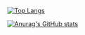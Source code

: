 [![Top Langs](https://github-readme-stats.vercel.app/api/top-langs/?username=zephyrzoom&theme=tokyonight)](https://github.com/anuraghazra/github-readme-stats)

[![Anurag's GitHub stats](https://github-readme-stats.vercel.app/api?username=zephyrzoom&count_private=true&show_icons=true&theme=tokyonight)](https://github.com/anuraghazra/github-readme-stats)
